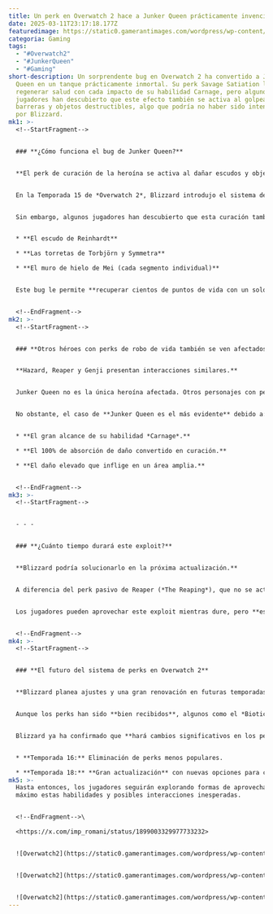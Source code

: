 ```yaml
---
title: Un perk en Overwatch 2 hace a Junker Queen prácticamente invencible
date: 2025-03-11T23:17:18.177Z
featuredimage: https://static0.gamerantimages.com/wordpress/wp-content/uploads/2025/03/overwatch-2-junker-queen-carnage-perk-healing-overpowered-1.jpg?q=49&fit=crop&w=1140&h=&dpr=2
categoria: Gaming
tags:
  - "#Overwatch2"
  - "#JunkerQueen"
  - "#Gaming"
short-description: Un sorprendente bug en Overwatch 2 ha convertido a Junker
  Queen en un tanque prácticamente inmortal. Su perk Savage Satiation le permite
  regenerar salud con cada impacto de su habilidad Carnage, pero algunos
  jugadores han descubierto que este efecto también se activa al golpear
  barreras y objetos destructibles, algo que podría no haber sido intencionado
  por Blizzard.
mk1: >-
  <!--StartFragment-->


  ### **¿Cómo funciona el bug de Junker Queen?**


  **El perk de curación de la heroína se activa al dañar escudos y objetos en el campo de batalla.**


  En la Temporada 15 de *Overwatch 2*, Blizzard introdujo el sistema de **Perks**, que permite desbloquear mejoras para los héroes durante la partida. Entre estos, Junker Queen cuenta con *Savage Satiation*, un perk que le otorga **100% de robo de vida con la habilidad *Carnage***.


  Sin embargo, algunos jugadores han descubierto que esta curación también **se activa al golpear escudos y objetos destructibles**, incluyendo:


  * **El escudo de Reinhardt**

  * **Las torretas de Torbjörn y Symmetra**

  * **El muro de hielo de Mei (cada segmento individual)**


  Este bug le permite **recuperar cientos de puntos de vida con un solo golpe**, dándole una durabilidad sin precedentes.


  <!--EndFragment-->
mk2: >-
  <!--StartFragment-->


  ### **Otros héroes con perks de robo de vida también se ven afectados**


  **Hazard, Reaper y Genji presentan interacciones similares.**


  Junker Queen no es la única heroína afectada. Otros personajes con perks de **robo de vida** como **Reaper (*Ravenous Wraith*)**, **Genji (*Dragon’s Thirst*)** y **Hazard (*Anarchic Zeal*)** también pueden curarse al atacar ciertos objetos.


  No obstante, el caso de **Junker Queen es el más evidente** debido a:


  * **El gran alcance de su habilidad *Carnage*.**

  * **El 100% de absorción de daño convertido en curación.**

  * **El daño elevado que inflige en un área amplia.**


  <!--EndFragment-->
mk3: >-
  <!--StartFragment-->


  - - -


  ### **¿Cuánto tiempo durará este exploit?**


  **Blizzard podría solucionarlo en la próxima actualización.**


  A diferencia del perk pasivo de Reaper (*The Reaping*), que no se activa con barreras ni torretas, la curación de Junker Queen sugiere un claro **error en la programación**.


  Los jugadores pueden aprovechar este exploit mientras dure, pero **es muy probable que Blizzard lo elimine pronto**. Se espera que el **parche de mitad de temporada el 18 de marzo** corrija este problema, coincidiendo con la **segunda colaboración de Overwatch 2 con LE SSERAFIM**.


  <!--EndFragment-->
mk4: >-
  <!--StartFragment-->


  ### **El futuro del sistema de perks en Overwatch 2**


  **Blizzard planea ajustes y una gran renovación en futuras temporadas.**


  Aunque los perks han sido **bien recibidos**, algunos como el *Biotic Bounce* de **Ana** han sido más populares que otros, como el *Permafrost* de **Mei**, que muchos consideran ineficaz.


  Blizzard ya ha confirmado que **hará cambios significativos en los perks**:


  * **Temporada 16:** Eliminación de perks menos populares.

  * **Temporada 18:** **Gran actualización** con nuevas opciones para cada héroe.
mk5: >-
  Hasta entonces, los jugadores seguirán explorando formas de aprovechar al
  máximo estas habilidades y posibles interacciones inesperadas.


  <!--EndFragment-->\

  <https://x.com/imp_romani/status/1899003329977733232>


  ![Overwatch2](https://static0.gamerantimages.com/wordpress/wp-content/uploads/2024/02/overwatch-2-junker-queen-blink.jpg?q=49&fit=crop&w=750&h=422&dpr=2 "Overwatch2")


  ![Overwatch2](https://static0.gamerantimages.com/wordpress/wp-content/uploads/2024/09/overwatch-2-junker-queen-feature.jpg?q=49&fit=crop&w=750&h=422&dpr=2 "Overwatch2")


  ![Overwatch2](https://static0.gamerantimages.com/wordpress/wp-content/uploads/2024/08/overwatch-2-junker-queen-feature.jpg?q=49&fit=crop&w=750&h=422&dpr=2 "Overwatch2")
---
```

